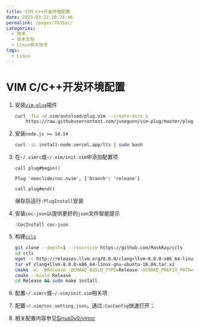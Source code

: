 ```yaml
---
title: VIM C++开发环境配置
date: 2023-03-22 20:24:46
permalink: /pages/7035ac/
categories:
  - 技术
  - 技术文档
  - Linux相关技术
tags:
  - Linux
---
```

# VIM C/C++开发环境配置

1. 安装[`vim-plug`](https://github.com/junegunn/vim-plug)插件

   ```bash
   curl -fLo ~/.vim/autoload/plug.vim --create-dirs \
       https://raw.githubusercontent.com/junegunn/vim-plug/master/plug.vim
   ```

2. 安装`node.js >= 14.14`

   ```bash
   curl -sL install-node.vercel.app/lts | sudo bash
   ```

3. 在`~/.vimrc`或`~/.vim/init.vim`中添加配置项

   ```vim
   call plug#begin()
   
   Plug 'neoclide/coc.nvim', {'branch': 'release'}
   
   call plug#end()
   ```

   保存后运行`:PlugInstall`安装

4. 安装`coc-json`以提供更好的`json`文件智能提示

   ```vim
   :CocInstall coc-json
   ```

5. 构建[`ccls`](https://github.com/MaskRay/ccls/wiki/Build)

   ```bash
   git clone --depth=1 --recursive https://github.com/MaskRay/ccls
   cd ccls
   wget -c http://releases.llvm.org/8.0.0/clang+llvm-8.0.0-x86_64-linux-gnu-ubuntu-18.04.tar.xz
   tar xf clang+llvm-8.0.0-x86_64-linux-gnu-ubuntu-18.04.tar.xz
   cmake -H. -BRelease -DCMAKE_BUILD_TYPE=Release -DCMAKE_PREFIX_PATH=$PWD/clang+llvm-8.0.0-x86_64-linux-gnu-ubuntu-18.04
   cmake --build Release
   cd Release && sudo make install
   ```

6. 配置`~/.vimrc`或`~/.vim/init.vim`相关项

7. 配置`~/.vim/coc-setting.json`，通过`:CocConfig`快速打开；

8. 相关配置内容参见[Sirius0v0/vimrc](https://github.com/Sirius0v0/vimrc) 